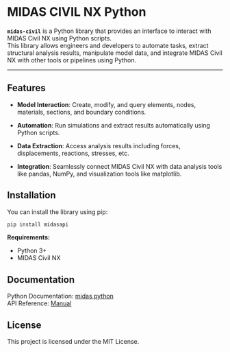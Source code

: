 # MIDAS CIVIL NX Python


**`midas-civil`** is a Python library that provides an interface to interact with MIDAS Civil NX using Python scripts.  
This library allows engineers and developers to automate tasks, extract structural analysis results, manipulate model data, and integrate MIDAS Civil NX with other tools or pipelines using Python.

---

## Features

* **Model Interaction**: Create, modify, and query elements, nodes, materials, sections, and boundary conditions.

* **Automation**: Run simulations and extract results automatically using Python scripts.

* **Data Extraction**: Access analysis results including forces, displacements, reactions, stresses, etc.

* **Integration**: Seamlessly connect MIDAS Civil NX with data analysis tools like pandas, NumPy, and visualization tools like matplotlib.


## Installation
You can install the library using pip:

```py
pip install midasapi
```
**Requirements:**
* Python 3+
* MIDAS Civil NX


## Documentation
Python Documentation: [midas python](https://midas-rnd.github.io/midasapi-python/)   
API Reference: [Manual](https://support.midasuser.com/hc/en-us/articles/33016922742937-MIDAS-API-Online-Manual)


## License
This project is licensed under the MIT License.

